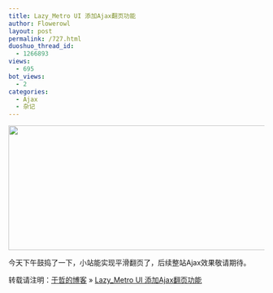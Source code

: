 ```yaml
---
title: Lazy_Metro UI 添加Ajax翻页功能
author: Flowerowl
layout: post
permalink: /727.html
duoshuo_thread_id:
  - 1266893
views:
  - 695
bot_views:
  - 2
categories:
  - Ajax
  - 杂记
---
```

  
  
<img class="aligncenter size-full wp-image-728" title="Lazynight | 夜阑" src="http://lazynight.me/wp-content/uploads/2011/10/201.jpg" alt="" width="573" height="245" />  
  
  
今天下午鼓捣了一下，小站能实现平滑翻页了，后续整站Ajax效果敬请期待。  
  


转载请注明：[于哲的博客][1] &raquo; [Lazy_Metro UI 添加Ajax翻页功能][2]

 [1]: http://lazynight.me
 [2]: http://lazynight.me/727.html